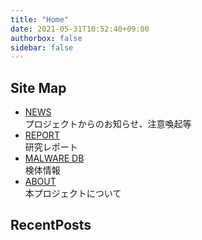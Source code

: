 ```yaml
---
title: "Home"
date: 2021-05-31T10:52:40+09:00
authorbox: false
sidebar: false
---
```


## Site Map

- [NEWS](./news)  
  プロジェクトからのお知らせ、注意喚起等
- [REPORT](./report/list)  
  研究レポート
- [MALWARE DB](./malwaredb)  
  検体情報
- [ABOUT](./about)  
  本プロジェクトについて

## RecentPosts

